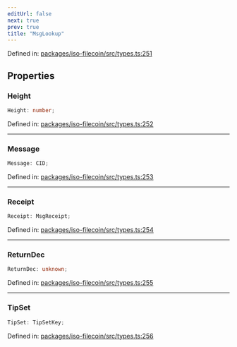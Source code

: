 ```yaml
---
editUrl: false
next: true
prev: true
title: "MsgLookup"
---
```


Defined in: [packages/iso-filecoin/src/types.ts:251](https://github.com/hugomrdias/filecoin/blob/main/packages/iso-filecoin/src/types.ts#L251)

## Properties

### Height

```ts
Height: number;
```

Defined in: [packages/iso-filecoin/src/types.ts:252](https://github.com/hugomrdias/filecoin/blob/main/packages/iso-filecoin/src/types.ts#L252)

***

### Message

```ts
Message: CID;
```

Defined in: [packages/iso-filecoin/src/types.ts:253](https://github.com/hugomrdias/filecoin/blob/main/packages/iso-filecoin/src/types.ts#L253)

***

### Receipt

```ts
Receipt: MsgReceipt;
```

Defined in: [packages/iso-filecoin/src/types.ts:254](https://github.com/hugomrdias/filecoin/blob/main/packages/iso-filecoin/src/types.ts#L254)

***

### ReturnDec

```ts
ReturnDec: unknown;
```

Defined in: [packages/iso-filecoin/src/types.ts:255](https://github.com/hugomrdias/filecoin/blob/main/packages/iso-filecoin/src/types.ts#L255)

***

### TipSet

```ts
TipSet: TipSetKey;
```

Defined in: [packages/iso-filecoin/src/types.ts:256](https://github.com/hugomrdias/filecoin/blob/main/packages/iso-filecoin/src/types.ts#L256)
